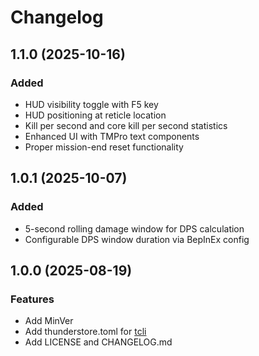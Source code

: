 # Changelog

## 1.1.0 (2025-10-16)

### Added
* HUD visibility toggle with F5 key
* HUD positioning at reticle location
* Kill per second and core kill per second statistics
* Enhanced UI with TMPro text components
* Proper mission-end reset functionality

## 1.0.1 (2025-10-07)

### Added
* 5-second rolling damage window for DPS calculation
* Configurable DPS window duration via BepInEx config

## 1.0.0 (2025-08-19)

### Features
* Add MinVer
* Add thunderstore.toml for [tcli](https://github.com/thunderstore-io/thunderstore-cli)
* Add LICENSE and CHANGELOG.md
